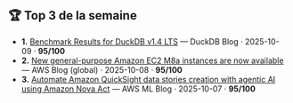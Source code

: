 ## 🏆 Top 3 de la semaine

- **1.** [Benchmark Results for DuckDB v1.4 LTS](https://duckdb.org/2025/10/09/benchmark-results-14-lts.html) — DuckDB Blog · 2025-10-09 · **95/100**
- **2.** [New general-purpose Amazon EC2 M8a instances are now available](https://aws.amazon.com/blogs/aws/new-general-purpose-amazon-ec2-m8a-instances-are-now-available/) — AWS Blog (global) · 2025-10-08 · **95/100**
- **3.** [Automate Amazon QuickSight data stories creation with agentic AI using Amazon Nova Act](https://aws.amazon.com/blogs/machine-learning/automate-amazon-quicksight-data-stories-creation-with-agentic-ai-using-amazon-nova-act/) — AWS ML Blog · 2025-10-07 · **95/100**
